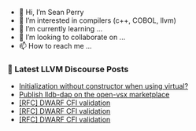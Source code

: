 - 👋 Hi, I’m Sean Perry
- 👀 I’m interested in compilers (c++, COBOL, llvm)
- 🌱 I’m currently learning ...
- 💞️ I’m looking to collaborate on ...
- 📫 How to reach me ...

<!---
s66perry/s66perry is a ✨ special ✨ repository because its `README.md` (this file) appears on your GitHub profile.
You can click the Preview link to take a look at your changes.
--->
### 📕 Latest LLVM Discourse Posts

<!-- DISCOURSE-LLVM:START -->
- [Initialization without constructor when using virtual?](https://discourse.llvm.org/t/initialization-without-constructor-when-using-virtual/87102#post_2)
- [Publish lldb-dap on the open-vsx marketplace](https://discourse.llvm.org/t/publish-lldb-dap-on-the-open-vsx-marketplace/87097#post_4)
- [[RFC] DWARF CFI validation](https://discourse.llvm.org/t/rfc-dwarf-cfi-validation/86936#post_6)
- [[RFC] DWARF CFI validation](https://discourse.llvm.org/t/rfc-dwarf-cfi-validation/86936#post_5)
- [[RFC] DWARF CFI validation](https://discourse.llvm.org/t/rfc-dwarf-cfi-validation/86936#post_4)
<!-- DISCOURSE-LLVM:END -->
